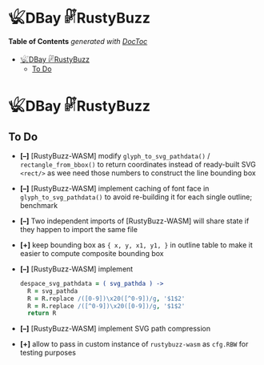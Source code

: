 

# 𓆤DBay 𓏞RustyBuzz


<!-- START doctoc generated TOC please keep comment here to allow auto update -->
<!-- DON'T EDIT THIS SECTION, INSTEAD RE-RUN doctoc TO UPDATE -->
**Table of Contents**  *generated with [DocToc](https://github.com/thlorenz/doctoc)*

- [𓆤DBay 𓏞RustyBuzz](#%F0%93%86%A4dbay-%F0%93%8F%9Erustybuzz)
  - [To Do](#to-do)

<!-- END doctoc generated TOC please keep comment here to allow auto update -->


# 𓆤DBay 𓏞RustyBuzz



## To Do

* **[–]** [RustyBuzz-WASM] modify `glyph_to_svg_pathdata()` / `rectangle_from_bbox()` to return coordinates
  instead of ready-built SVG `<rect/>` as wee need those numbers to construct the line bounding box
* **[–]** [RustyBuzz-WASM] implement caching of font face in `glyph_to_svg_pathdata()` to avoid re-building
  it for each single outline; benchmark
* **[–]** Two independent imports of [RustyBuzz-WASM] will share state if they happen to import the same
  file
* **[+]** keep bounding box as `{ x, y, x1, y1, }` in outline table to make it easier to compute composite
  bounding box
* **[–]** [RustyBuzz-WASM] implement

  ```coffee
  despace_svg_pathdata = ( svg_pathda ) ->
    R = svg_pathda
    R = R.replace /([0-9])\x20([^0-9])/g, '$1$2'
    R = R.replace /([^0-9])\x20([0-9])/g, '$1$2'
    return R
  ```
* **[–]** [RustyBuzz-WASM] implement SVG path compression
* **[+]** allow to pass in custom instance of `rustybuzz-wasm` as `cfg.RBW` for testing purposes

